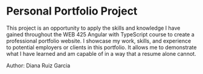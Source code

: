 # Personal Portfolio Project

This project is an opportunity to apply the skills and knowledge I have gained throughout the WEB 425 Angular with TypeScript course to create a professional portfolio website. I showcase my work, skills, and experience to potential employers or clients in this portfolio. It allows me to demonstrate what I have learned and am capable of in a way that a resume alone cannot.

Author: Diana Ruiz Garcia
